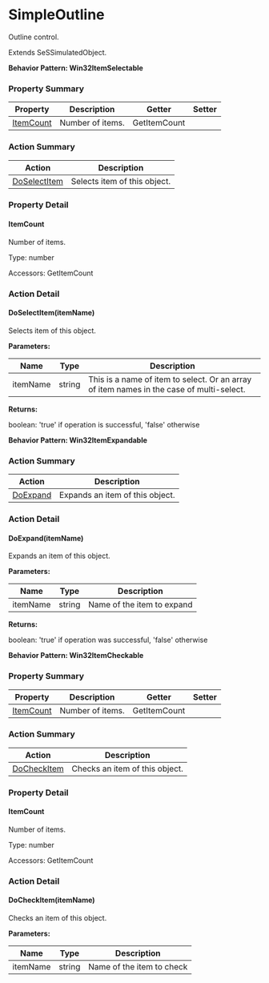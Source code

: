 # SimpleOutline

Outline control.
 
Extends SeSSimulatedObject.





**Behavior Pattern: Win32ItemSelectable**


<!-- ============================== property summary ========================== -->

	

### Property Summary

| **Property** | **Description** | **Getter** | **Setter** |
| ------------ | --------------- | ---------- | ---------- |
| [ItemCount](#ItemCount) | Number of items. | GetItemCount |  |



	
<!-- ============================== action summary ========================== -->



### Action Summary

|  **Action** | **Description** | 
| ----------- | --------------- |
|	[DoSelectItem](#DoSelectItem) | Selects item of this object. |




<!-- ============================== property detail ========================== -->
	
### Property Detail
		
<a name="ItemCount"></a>
#### ItemCount


Number of items.

			
	
			
Type: number
			
			
Accessors: GetItemCount
			
		
	
	
<!-- ============================== action detail ========================== -->
	
### Action Detail
		
<a name="DoSelectItem"></a>    
#### DoSelectItem(itemName)

Selects item of this object.


**Parameters:**

|	**Name** | **Type** | **Description** |
| ---------- | -------- | --------------- |
| itemName | string |	This is a name of item to select. Or an array of item names in the case of multi-select. |




**Returns:**

boolean: 'true' if operation is successful, 'false' otherwise




	




**Behavior Pattern: Win32ItemExpandable**


<!-- ============================== property summary ========================== -->

	
<!-- ============================== action summary ========================== -->



### Action Summary

|  **Action** | **Description** | 
| ----------- | --------------- |
|	[DoExpand](#DoExpand) | Expands an item of this object. |




<!-- ============================== property detail ========================== -->
	
	
<!-- ============================== action detail ========================== -->
	
### Action Detail
		
<a name="DoExpand"></a>    
#### DoExpand(itemName)

Expands an item of this object.


**Parameters:**

|	**Name** | **Type** | **Description** |
| ---------- | -------- | --------------- |
| itemName | string |	Name of the item to expand |




**Returns:**

boolean: 'true' if operation was successful, 'false' otherwise




	




**Behavior Pattern: Win32ItemCheckable**


<!-- ============================== property summary ========================== -->

	

### Property Summary

| **Property** | **Description** | **Getter** | **Setter** |
| ------------ | --------------- | ---------- | ---------- |
| [ItemCount](#ItemCount) | Number of items. | GetItemCount |  |



	
<!-- ============================== action summary ========================== -->



### Action Summary

|  **Action** | **Description** | 
| ----------- | --------------- |
|	[DoCheckItem](#DoCheckItem) | Checks an item of this object. |




<!-- ============================== property detail ========================== -->
	
### Property Detail
		
<a name="ItemCount"></a>
#### ItemCount


Number of items.

			
	
			
Type: number
			
			
Accessors: GetItemCount
			
		
	
	
<!-- ============================== action detail ========================== -->
	
### Action Detail
		
<a name="DoCheckItem"></a>    
#### DoCheckItem(itemName)

Checks an item of this object.


**Parameters:**

|	**Name** | **Type** | **Description** |
| ---------- | -------- | --------------- |
| itemName | string |	Name of the item to check |






	

